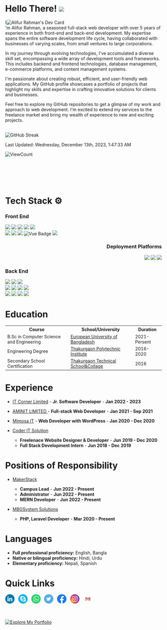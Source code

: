 # Hello There! <img src="https://raw.githubusercontent.com/MartinHeinz/MartinHeinz/master/wave.gif" height="21">

<!-- <a href="https://www.linkedin.com/in/alifur-rahman-l/"><img src="https://github.com/alifur-rahman/alifur-rahman/blob/main/img/cover2.jpg" align="right" height="300"></a> -->
<a href="https://app.daily.dev/alifurrahman"><img src="https://api.daily.dev/devcards/v2/jAHMR0lIqZNWknf8YWdcp.png?type=wide&r=jim" align="right" width="500" alt="Alifur Rahman's Dev Card"/></a>

I'm Alifur Rahman, a seasoned full-stack web developer with over 5 years of experience in both front-end and back-end development. My expertise spans the entire software development life cycle, having collaborated with businesses of varying scales, from small ventures to large corporations.

In my journey through evolving technologies, I've accumulated a diverse skill set, encompassing a wide array of development tools and frameworks. This includes backend and frontend technologies, database management, e-commerce platforms, and content management systems.

I'm passionate about creating robust, efficient, and user-friendly web applications. My GitHub profile showcases a portfolio of projects that highlight my skills and expertise in crafting innovative solutions for clients and businesses.

Feel free to explore my GitHub repositories to get a glimpse of my work and approach to web development. I'm excited to extend my services to the freelance market and bring my wealth of experience to new and exciting projects.
<br><br>

<!-- <a href="https://app.daily.dev/alifurrahman"><img src="https://api.daily.dev/devcards/v2/jAHMR0lIqZNWknf8YWdcp.png?type=default&r=jim" align="right" width="320" alt="Alifur Rahman's Dev Card"/></a> -->

![GitHub Streak](https://github-readme-streak-stats.herokuapp.com?user=alifur-rahman&theme=halloween&hide_border=true)

<!--RECENT_ACTIVITY:last_update-->

Last Updated: Wednesday, December 13th, 2023, 1:47:33 AM

<!--RECENT_ACTIVITY:last_update_end-->

![ViewCount](https://views.whatilearened.today/views/github/alifur-rahman/views.svg)
<br><br><br><br><br><br>

# Tech Stack ⚙️

### Front End

<img src="https://img.shields.io/badge/HTML5-E34F26?style=for-the-badge&logo=html5&logoColor=white"> <img  src="https://img.shields.io/badge/CSS3-1572B6?style=for-the-badge&logo=css3&logoColor=white"> <img  src="https://img.shields.io/badge/Bootstrap-563D7C?style=for-the-badge&logo=bootstrap&logoColor=white"> <img src="https://img.shields.io/badge/Tailwind-38B2AC?style=for-the-badge&logo=Tailwind-CSS&logoColor=white"> <img src="https://img.shields.io/badge/jQuery-0769AD?style=for-the-badge&logo=jQuery&logoColor=white"> <br> <img  src="https://img.shields.io/badge/JavaScript-F7DF1E?style=for-the-badge&logo=javascript&logoColor=black"> <img  src="https://img.shields.io/badge/React-20232A?style=for-the-badge&logo=react&logoColor=61DAFB"> <img src="https://img.shields.io/badge/Next-000000?style=for-the-badge&logo=Next.js&logoColor=white"> <img alt="Vue Badge" src="https://img.shields.io/badge/Vue-20232A?style=for-the-badge&logo=Vue.js&logoColor=61DAFB"> <img src="https://img.shields.io/badge/TypeScript-3178C6?style=for-the-badge&logo=TypeScript&logoColor=white">

<h3 align="right">Deployment Platforms</h3>
<p align="right">
  <img src="https://img.shields.io/badge/AWS-f79201?style=for-the-badge&logo=amazon&logoColor=white">
  <img src="https://img.shields.io/badge/GCP-4285f4?style=for-the-badge&logo=google&logoColor=white">
  <img src="https://img.shields.io/badge/DigitalOcean-0080FF?style=for-the-badge&logo=DigitalOcean&logoColor=white">
</p>

### Back End

<img src="https://img.shields.io/badge/Node.js-339933?style=for-the-badge&logo=Node.js&logoColor=white"> <img src="https://img.shields.io/badge/Express-000000?style=for-the-badge&logo=Express&logoColor=white"> <img src="https://img.shields.io/badge/TypeScript-3178C6?style=for-the-badge&logo=TypeScript&logoColor=white"> <br> <img src="https://img.shields.io/badge/PHP-686ca3?style=for-the-badge&logo=php&logoColor=white"> <img src="https://img.shields.io/badge/Laravel-FF2D20?style=for-the-badge&logo=Laravel&logoColor=white"> <img src="https://img.shields.io/badge/CodeIgniter-EE4323?style=for-the-badge&logo=CodeIgniter&logoColor=white"> <img src="https://img.shields.io/badge/Slim_Framework-888888?style=for-the-badge"> <br> <img src="https://img.shields.io/badge/Firebase-F5820B?style=for-the-badge&logo=firebase&logoColor=FFCB2B"> <img src="https://img.shields.io/badge/OAuth-2CA5E0?style=for-the-badge&logo=OAuth&logoColor=white"> <img src="https://img.shields.io/badge/MySQL-4479A1?style=for-the-badge&logo=MySQL&logoColor=white"> <img src="https://img.shields.io/badge/MongoDB-47A248?style=for-the-badge&logo=MongoDB&logoColor=white">

# Education

<table>
  <tr>
    <th>Course</th>
    <th>School/University</th>
    <th>Duration</th>
  </tr>
  <tr>
    <td>B.Sc in Computer Science and Engineering</td>
    <td><a href="http://eub.edu.bd/">European University of Bangladesh</a></td>
    <td>2021-Persent</td>
  </tr>
  <tr>
    <td>Engineering Degree</td>
    <td><a href="http://thakpoly.gov.bd/">Thakurgaon Polytechnic Institute</a></td>
    <td>2016-2020</td>
  </tr>
  <tr>
    <td>Secondary School Certification</td>
    <td><a href="https://thakurgaontsc.gov.bd/">Thakurgaon Technical School&Collage</a></td>
    <td>2016</td>
  </tr>
 </table>

# Experience

- [IT Corner Limited](https://itcorneronline.com/) - <b>Jr. Software Developer</b> - <b>Jan 2022 - 2023</b>
- [AMINIT LIMITED ](http://aminitltd.com/) - <b>Full-stack Web Developer</b> - <b>Jan 2021 - Sep 2021</b>
- [Mimosa IT](https://mimosait.com/) - <b>Web Developer with WordPress </b> - <b>Jan 2020 - Dec 2020</b>

- [Coder IT Solution](https://coderitsolution.com/)

  - <b>Freelenace Website Designer & Developer</b> - <b>Jun 2019 - Dec 2020</b>
  - <b>Full Stack Development Intern</b> - <b>Jun 2018 - Dec 2019 </b>

# Positions of Responsibility

- [MakerStack](https://makersstack.com)

  - <b>Campus Lead</b> - <b>Jun 2022 - Present</b>
  - <b>Administrator</b> - <b>Jun 2022 - Present</b>
  - <b>MERN Developer</b> - <b>Jun 2022 - Present</b>

- [MBGSystem Solutions](https://mbgsystem.com/)
  - <b>PHP, Laravel Developer</b> - <b>Mar 2020 - Present</b>

# Languages

- <strong>Full professional proficiency:</strong> English, Bangla
- <strong>Native or bilingual proficiency:</strong> Hindi, Urdu
- <strong>Elementary proficiency:</strong> Nepali, Spanish

# Quick Links

<a href="https://www.linkedin.com/in/alifur-rahman-l/"><img height="30" src="https://github.com/alifur-rahman/alifur-rahman/blob/main/img/social/LinkedIN.svg"></a>&nbsp;&nbsp;
<a href="https://join.skype.com/invite/fMk2yEHzhMIt"><img height="30" src="https://github.com/alifur-rahman/alifur-rahman/blob/main/img/social/Skype.svg"></a>&nbsp;&nbsp;
<a href="https://wa.me/8801733061986?text=Hello!"><img height="30" src="https://github.com/alifur-rahman/alifur-rahman/blob/main/img/social/WhatsApp.svg"></a>&nbsp;&nbsp;
<a href="https://twitter.com/alifur_rahman_t"><img height="30" src="https://github.com/alifur-rahman/alifur-rahman/blob/main/img/social/Twitter.svg"></a>&nbsp;&nbsp;
<a href="https://www.facebook.com/alifurcoder/"><img height="30" src="https://github.com/alifur-rahman/alifur-rahman/blob/main/img/social/Facebook.svg"></a>&nbsp;&nbsp;
<a href="https://www.instagram.com/alifur_rahmam"><img height="30" src="https://github.com/alifur-rahman/alifur-rahman/blob/main/img/social/Instagram.svg"></a>&nbsp;&nbsp;
<a href="mailto://alifurrahman1999@gmail.com"><img height="30" src="https://github.com/alifur-rahman/alifur-rahman/blob/main/img/social/Gmail.svg"></a>&nbsp;&nbsp;

<br><br>
[![Explore My Portfolio](https://img.shields.io/badge/Explore-My%20Portfolio-ff69b4?style=for-the-badge&logo=netlify)](https://alifur-rahman.netlify.app/)





